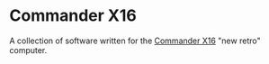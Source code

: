 # Commander X16
A collection of software written for the [Commander X16](https://commanderx16.com) "new retro" computer.
